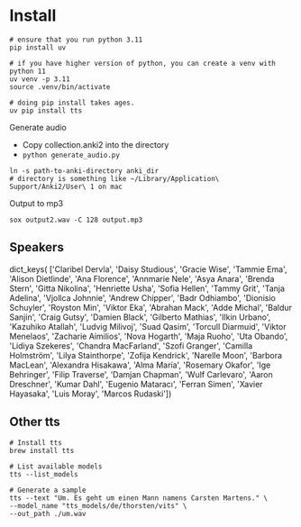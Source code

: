 
# Install

```
# ensure that you run python 3.11
pip install uv

# if you have higher version of python, you can create a venv with python 11
uv venv -p 3.11
source .venv/bin/activate

# doing pip install takes ages.
uv pip install tts  
```

Generate audio
- Copy collection.anki2 into the directory
- `python generate_audio.py`

```shell
ln -s path-to-anki-directory anki_dir
# directory is something like ~/Library/Application\ Support/Anki2/User\ 1 on mac
```

Output to mp3
```shell
sox output2.wav -C 128 output.mp3
```

## Speakers

dict_keys(
    ['Claribel Dervla', 'Daisy Studious', 'Gracie Wise', 'Tammie Ema', 'Alison Dietlinde', 'Ana Florence', 'Annmarie Nele', 'Asya Anara', 'Brenda Stern', 'Gitta Nikolina', 'Henriette Usha', 'Sofia Hellen', 'Tammy Grit', 'Tanja Adelina', 'Vjollca Johnnie', 'Andrew Chipper', 'Badr Odhiambo', 'Dionisio Schuyler', 'Royston Min', 'Viktor Eka', 'Abrahan Mack', 'Adde Michal', 'Baldur Sanjin', 'Craig Gutsy', 'Damien Black', 'Gilberto Mathias', 'Ilkin Urbano', 'Kazuhiko Atallah', 'Ludvig Milivoj', 'Suad Qasim', 'Torcull Diarmuid', 'Viktor Menelaos', 'Zacharie Aimilios', 'Nova Hogarth', 'Maja Ruoho', 'Uta Obando', 'Lidiya Szekeres', 'Chandra MacFarland', 'Szofi Granger', 'Camilla Holmström', 'Lilya Stainthorpe', 'Zofija Kendrick', 'Narelle Moon', 'Barbora MacLean', 'Alexandra Hisakawa', 'Alma María', 'Rosemary Okafor', 'Ige Behringer', 'Filip Traverse', 'Damjan Chapman', 'Wulf Carlevaro', 'Aaron Dreschner', 'Kumar Dahl', 'Eugenio Mataracı', 'Ferran Simen', 'Xavier Hayasaka', 'Luis Moray', 'Marcos Rudaski'])


## Other tts
```
# Install tts
brew install tts

# List available models
tts --list_models

# Generate a sample
tts --text "Um. Es geht um einen Mann namens Carsten Martens." \
--model_name "tts_models/de/thorsten/vits" \
--out_path ./um.wav
```
